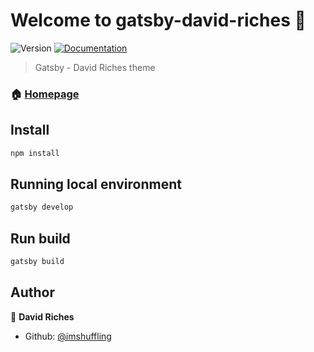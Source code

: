 <h1>Welcome to gatsby-david-riches 👋</h1>
<p>
  <img alt="Version" src="https://img.shields.io/badge/version-2.0.0-blue.svg?cacheSeconds=2592000" />
  <a href="https://github.com/imshuffling/davidrich.es">
    <img alt="Documentation" src="https://img.shields.io/badge/documentation-yes-brightgreen.svg" target="_blank" />
  </a>
</p>

> Gatsby - David Riches theme

### 🏠 [Homepage](https://davidrich.es)

## Install

```sh
npm install
```

## Running local environment

```sh
gatsby develop
```

## Run build

```sh
gatsby build
```

## Author

👤 **David Riches**

* Github: [@imshuffling](https://github.com/imshuffling)
